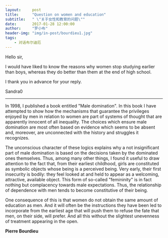 ```yaml
---
layout:     post
title:      "Question on women and education"
subtitle:   " \"关于女性和教育的问题\""
date:       2017-01-28 12:00:00
author:     "罗小布"
header-img: "img/in-post/bourdieu1.jpg"
tags:
    - 对话布尔迪厄
---
```

	 	
Hello sir, 

I would have liked to know the reasons why women stop studying earlier than boys, whereas they do better than them at the end of high school. 

I thank you in advance for your reply. 

Sandra0

---

In 1998, I published a book entitled "Male domination". In this book I have attempted to show how the mechanisms that guarantee the privileges enjoyed by men in relation to women are part of systems of thought that are apparently innocent of all inequality. The choices which ensure male domination are most often based on evidence which seems to be absent and, moreover, are unconnected with the history and struggles it recognizes. 

The unconscious character of these logics explains why a not insignificant part of male domination is based on the decisions taken by the dominated ones themselves. Thus, among many other things, I found it useful to draw attention to the fact that, from their earliest childhood, girls are constituted as symbolic objects whose being is a perceived being. Very early, their first insecurity is bodily: they feel looked at and held to appear as a welcoming, attractive, available object. This form of so-called "femininity" is in fact nothing but complacency towards male expectations. Thus, the relationship of dependence with men tends to become constitutive of their being. 

One consequence of this is that women do not obtain the same amount of education as men. And it will often be the instructions they have been led to incorporate from the earliest age that will push them to refuse the fate that men, on their side, will prefer. And all this without the slightest unevenness of treatment appearing in the open.

**Pierre Bourdieu**